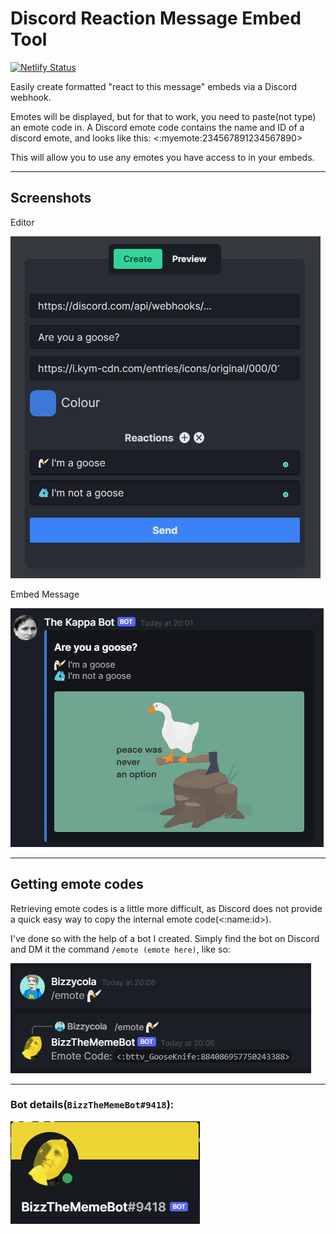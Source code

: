 # Discord Reaction Message Embed Tool
[![Netlify Status](https://api.netlify.com/api/v1/badges/f51ab24b-f291-435b-bb96-c287ea9c89f5/deploy-status)](https://app.netlify.com/sites/lucid-montalcini-a31399/deploys)

Easily create formatted "react to this message" embeds via a Discord webhook.

Emotes will be displayed, but for that to work, you need to paste(not type) an emote code in. A Discord emote code contains the name and ID of a discord emote, and looks like this: <:myemote:234567891234567890>

This will allow you to use any emotes you have access to in your embeds.

----------------------

## Screenshots
Editor

![Editor Screenshot](https://github.com/slackoffxyz/discord-webhook-embeder/blob/main/readme/createPreview.png?raw=true)

Embed Message

![Embed Screenshot](https://github.com/slackoffxyz/discord-webhook-embeder/blob/main/readme/embedPreview.png?raw=true)

--------------------

## Getting emote codes
Retrieving emote codes is a little more difficult, as Discord does not provide a quick easy way to copy the internal emote code(<:name:id>).

I've done so with the help of a bot I created.
Simply find the bot on Discord and DM it the command `/emote (emote here)`, like so:

![Bot Command](https://github.com/slackoffxyz/discord-webhook-embeder/blob/main/readme/commandPreview.png?raw=true)

-----------------------

### Bot details(`BizzTheMemeBot#9418`):

![Bot ID](https://github.com/slackoffxyz/discord-webhook-embeder/blob/main/readme/botName.png?raw=true)
